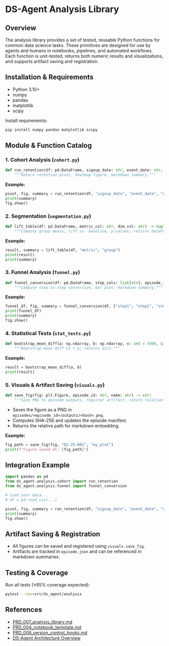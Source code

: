 # DS-Agent Analysis Library

## Overview

The analysis library provides a set of tested, reusable Python functions for common data science tasks. These primitives are designed for use by agents and humans in notebooks, pipelines, and automated workflows. Each function is unit-tested, returns both numeric results and visualizations, and supports artifact saving and registration.

## Installation & Requirements

- Python 3.10+
- numpy
- pandas
- matplotlib
- scipy

Install requirements:
```bash
pip install numpy pandas matplotlib scipy
```

## Module & Function Catalog

### 1. Cohort Analysis (`cohort.py`)

```python
def run_retention(df: pd.DataFrame, signup_date: str, event_date: str, user_id: str, period: str = "W", episode_id: str = None) -> tuple[pd.DataFrame, plt.Figure, str]:
    """Return retention pivot, heatmap figure, markdown summary."""
```

**Example:**
```python
pivot, fig, summary = run_retention(df, "signup_date", "event_date", "user_id", period="W", episode_id="DS-25-001")
print(summary)
fig.show()
```

### 2. Segmentation (`segmentation.py`)

```python
def lift_table(df: pd.DataFrame, metric_col: str, dim_col: str) -> tuple[pd.DataFrame, str]:
    """Compute group means, lift vs. baseline, p-values; returns DataFrame + markdown."""
```

**Example:**
```python
result, summary = lift_table(df, "metric", "group")
print(result)
print(summary)
```

### 3. Funnel Analysis (`funnel.py`)

```python
def funnel_conversion(df: pd.DataFrame, step_cols: list[str], episode_id: str = None) -> tuple[pd.DataFrame, plt.Figure, str]:
    """Compute step-to-step conversion, bar plot, markdown summary."""
```

**Example:**
```python
funnel_df, fig, summary = funnel_conversion(df, ["step1", "step2", "step3"], episode_id="DS-25-001")
print(funnel_df)
print(summary)
fig.show()
```

### 4. Statistical Tests (`stat_tests.py`)

```python
def bootstrap_mean_diff(a: np.ndarray, b: np.ndarray, n: int = 5000, ci: float = 0.95, two_tailed: bool = True) -> dict:
    """Bootstrap mean diff CI + p; returns dict."""
```

**Example:**
```python
result = bootstrap_mean_diff(a, b)
print(result)
```

### 5. Visuals & Artifact Saving (`visuals.py`)

```python
def save_fig(fig: plt.Figure, episode_id: str, name: str) -> str:
    """Save PNG to episode outputs, register artifact, return relative path."""
```

- Saves the figure as a PNG in `episodes/<episode_id>/outputs/<hash>.png`.
- Computes SHA-256 and updates the episode manifest.
- Returns the relative path for markdown embedding.

**Example:**
```python
fig_path = save_fig(fig, "DS-25-001", "my_plot")
print(f"Figure saved at: {fig_path}")
```

## Integration Example

```python
import pandas as pd
from ds_agent.analysis.cohort import run_retention
from ds_agent.analysis.funnel import funnel_conversion

# Load your data...
# df = pd.read_csv(...)

pivot, fig, summary = run_retention(df, "signup_date", "event_date", "user_id", episode_id="DS-25-001")
print(summary)
fig.show()
```

## Artifact Saving & Registration

- All figures can be saved and registered using `visuals.save_fig`.
- Artifacts are tracked in `episode.json` and can be referenced in markdown summaries.

## Testing & Coverage

Run all tests (≥95% coverage expected):
```bash
pytest --cov=src/ds_agent/analysis
```

## References
- [PRD_007_analysis_library.md](PRD_007_analysis_library.md)
- [PRD_004_notebook_template.md](PRD_004_notebook_template.md)
- [PRD_006_version_control_hooks.md](PRD_006_version_control_hooks.md)
- [DS-Agent Architecture Overview](architecture_overview.md) 